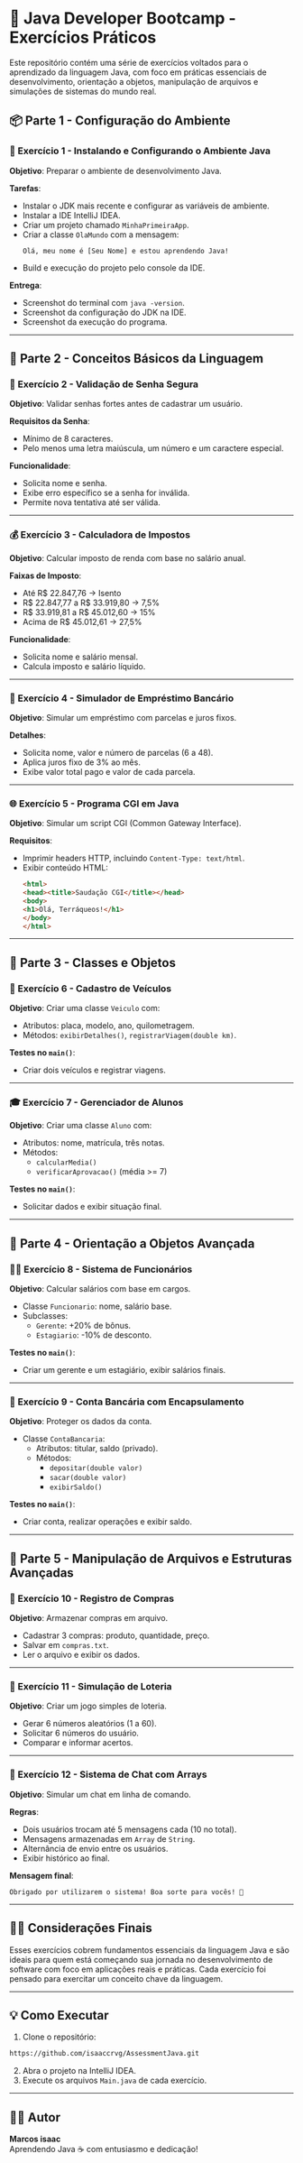 
# 🚀 Java Developer Bootcamp - Exercícios Práticos

Este repositório contém uma série de exercícios voltados para o aprendizado da linguagem Java, com foco em práticas essenciais de desenvolvimento, orientação a objetos, manipulação de arquivos e simulações de sistemas do mundo real.

## 📦 Parte 1 - Configuração do Ambiente

### 🧪 Exercício 1 - Instalando e Configurando o Ambiente Java

**Objetivo**: Preparar o ambiente de desenvolvimento Java.

**Tarefas**:
- Instalar o JDK mais recente e configurar as variáveis de ambiente.
- Instalar a IDE IntelliJ IDEA.
- Criar um projeto chamado `MinhaPrimeiraApp`.
- Criar a classe `OlaMundo` com a mensagem:
  ```
  Olá, meu nome é [Seu Nome] e estou aprendendo Java!
  ```
- Build e execução do projeto pelo console da IDE.

**Entrega**:
- Screenshot do terminal com `java -version`.
- Screenshot da configuração do JDK na IDE.
- Screenshot da execução do programa.

---

## 📘 Parte 2 - Conceitos Básicos da Linguagem

### 🔐 Exercício 2 - Validação de Senha Segura

**Objetivo**: Validar senhas fortes antes de cadastrar um usuário.

**Requisitos da Senha**:
- Mínimo de 8 caracteres.
- Pelo menos uma letra maiúscula, um número e um caractere especial.

**Funcionalidade**:
- Solicita nome e senha.
- Exibe erro específico se a senha for inválida.
- Permite nova tentativa até ser válida.

---

### 💰 Exercício 3 - Calculadora de Impostos

**Objetivo**: Calcular imposto de renda com base no salário anual.

**Faixas de Imposto**:
- Até R$ 22.847,76 → Isento
- R$ 22.847,77 a R$ 33.919,80 → 7,5%
- R$ 33.919,81 a R$ 45.012,60 → 15%
- Acima de R$ 45.012,61 → 27,5%

**Funcionalidade**:
- Solicita nome e salário mensal.
- Calcula imposto e salário líquido.

---

### 🏦 Exercício 4 - Simulador de Empréstimo Bancário

**Objetivo**: Simular um empréstimo com parcelas e juros fixos.

**Detalhes**:
- Solicita nome, valor e número de parcelas (6 a 48).
- Aplica juros fixo de 3% ao mês.
- Exibe valor total pago e valor de cada parcela.

---

### 🌐 Exercício 5 - Programa CGI em Java

**Objetivo**: Simular um script CGI (Common Gateway Interface).

**Requisitos**:
- Imprimir headers HTTP, incluindo `Content-Type: text/html`.
- Exibir conteúdo HTML:
  ```html
  <html>
  <head><title>Saudação CGI</title></head>
  <body>
  <h1>Olá, Terráqueos!</h1>
  </body>
  </html>
  ```

---

## 🧱 Parte 3 - Classes e Objetos

### 🚗 Exercício 6 - Cadastro de Veículos

**Objetivo**: Criar uma classe `Veiculo` com:

- Atributos: placa, modelo, ano, quilometragem.
- Métodos: `exibirDetalhes()`, `registrarViagem(double km)`.

**Testes no `main()`**:
- Criar dois veículos e registrar viagens.

---

### 🎓 Exercício 7 - Gerenciador de Alunos

**Objetivo**: Criar uma classe `Aluno` com:

- Atributos: nome, matrícula, três notas.
- Métodos:
  - `calcularMedia()`
  - `verificarAprovacao()` (média >= 7)

**Testes no `main()`**:
- Solicitar dados e exibir situação final.

---

## 🧠 Parte 4 - Orientação a Objetos Avançada

### 🧑‍💼 Exercício 8 - Sistema de Funcionários

**Objetivo**: Calcular salários com base em cargos.

- Classe `Funcionario`: nome, salário base.
- Subclasses:
  - `Gerente`: +20% de bônus.
  - `Estagiario`: -10% de desconto.

**Testes no `main()`**:
- Criar um gerente e um estagiário, exibir salários finais.

---

### 🏦 Exercício 9 - Conta Bancária com Encapsulamento

**Objetivo**: Proteger os dados da conta.

- Classe `ContaBancaria`:
  - Atributos: titular, saldo (privado).
  - Métodos:
    - `depositar(double valor)`
    - `sacar(double valor)`
    - `exibirSaldo()`

**Testes no `main()`**:
- Criar conta, realizar operações e exibir saldo.

---

## 💾 Parte 5 - Manipulação de Arquivos e Estruturas Avançadas

### 🧾 Exercício 10 - Registro de Compras

**Objetivo**: Armazenar compras em arquivo.

- Cadastrar 3 compras: produto, quantidade, preço.
- Salvar em `compras.txt`.
- Ler o arquivo e exibir os dados.

---

### 🎲 Exercício 11 - Simulação de Loteria

**Objetivo**: Criar um jogo simples de loteria.

- Gerar 6 números aleatórios (1 a 60).
- Solicitar 6 números do usuário.
- Comparar e informar acertos.

---

### 💬 Exercício 12 - Sistema de Chat com Arrays

**Objetivo**: Simular um chat em linha de comando.

**Regras**:
- Dois usuários trocam até 5 mensagens cada (10 no total).
- Mensagens armazenadas em `Array` de `String`.
- Alternância de envio entre os usuários.
- Exibir histórico ao final.

**Mensagem final**:
```
Obrigado por utilizarem o sistema! Boa sorte para vocês! 🚀
```

---

## 🧑‍🏫 Considerações Finais

Esses exercícios cobrem fundamentos essenciais da linguagem Java e são ideais para quem está começando sua jornada no desenvolvimento de software com foco em aplicações reais e práticas. Cada exercício foi pensado para exercitar um conceito chave da linguagem.

---

## 💡 Como Executar

1. Clone o repositório:
```bash
https://github.com/isaaccrvg/AssessmentJava.git
```
2. Abra o projeto na IntelliJ IDEA.
3. Execute os arquivos `Main.java` de cada exercício.

---

## 🧑‍💻 Autor

**Marcos isaac**  
Aprendendo Java ☕ com entusiasmo e dedicação!
